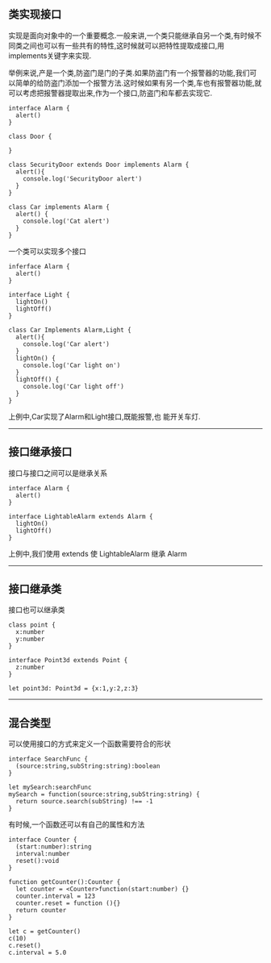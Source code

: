 ## **类实现接口**

实现是面向对象中的一个重要概念.一般来讲,一个类只能继承自另一个类,有时候不同类之间也可以有一些共有的特性,这时候就可以把特性提取成接口,用implements关键字来实现.

举例来说,产是一个类,防盗门是门的子类.如果防盗门有一个报警器的功能,我们可以简单的给防盗门添加一个报警方法.这时候如果有另一个类,车也有报警器功能,就可以考虑把报警器提取出来,作为一个接口,防盗门和车都去实现它.

```
interface Alarm {
  alert()
}

class Door {

}

class SecurityDoor extends Door implements Alarm {
  alert(){
    console.log('SecurityDoor alert')
  }
}

class Car implements Alarm {
  alert() {
    console.log('Cat alert')
  }
}
```

一个类可以实现多个接口

```
inferface Alarm {
  alert()
}

interface Light {
  lightOn()
  lightOff()
}

class Car Implements Alarm,Light {
  alert(){
    console.log('Car alert')
  }
  lightOn() {
    console.log('Car light on')
  }
  lightOff() {
    console.log('Car light off')
  }
}
```

上例中,Car实现了Alarm和Light接口,既能报警,也 能开关车灯.

---

## **接口继承接口**

接口与接口之间可以是继承关系

```
interface Alarm {
  alert()
}

interface LightableAlarm extends Alarm {
  lightOn()
  lightOff()
}
```

上例中,我们使用 extends 使 LightableAlarm 继承 Alarm

---

## **接口继承类**

接口也可以继承类

```
class point {
  x:number
  y:number
}

interface Point3d extends Point {
  z:number
}

let point3d: Point3d = {x:1,y:2,z:3}
```

---

## **混合类型**

可以使用接口的方式来定义一个函数需要符合的形状

```
interface SearchFunc {
  (source:string,subString:string):boolean
}

let mySearch:searchFunc
mySearch = function(source:string,subString:string) {
  return source.search(subString) !== -1
}
```

有时候,一个函数还可以有自己的属性和方法

```
interface Counter {
  (start:number):string
  interval:number
  reset():void
}

function getCounter():Counter {
  let counter = <Counter>function(start:number) {}
  counter.interval = 123
  counter.reset = function (){}
  return counter
}

let c = getCounter()
c(10)
c.reset()
c.interval = 5.0
```